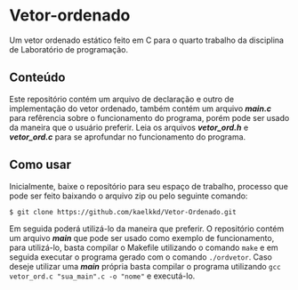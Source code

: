 # Vetor-ordenado
Um vetor ordenado estático feito em C para o quarto trabalho da disciplina de Laboratório de programação.

## Conteúdo
Este repositório contém um arquivo de declaração e outro de implementação do vetor ordenado, também contém um arquivo ***main.c*** para refêrencia sobre o funcionamento do programa, porém pode ser usado da maneira que o usuário preferir. Leia os arquivos ***vetor_ord.h*** e ***vetor_ord.c*** para se aprofundar no funcionamento do programa.

## Como usar
Inicialmente, baixe o reposítório para seu espaço de trabalho, processo que pode ser feito baixando o arquivo zip ou pelo seguinte comando:

`$ git clone https://github.com/kaelkkd/Vetor-Ordenado.git`

Em seguida poderá utilizá-lo da maneira que preferir. O repositório contém um arquivo ***main*** que pode ser usado como exemplo de funcionamento, para utilizá-lo, basta compilar o Makefile utilizando o comando `make` e em seguida executar o programa gerado com o comando `./ordvetor`. Caso deseje utilizar uma ***main*** própria basta compilar o programa utilizando `gcc vetor_ord.c "sua_main".c -o "nome"` e executá-lo.
